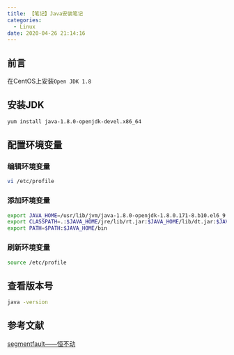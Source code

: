 ```yaml
---
title: 【笔记】Java安装笔记
categories:
  - Linux
date: 2020-04-26 21:14:16
---
```


## 前言

在CentOS上安装`Open JDK 1.8`

<!-- more -->

## 安装JDK

``` sh
yum install java-1.8.0-openjdk-devel.x86_64
```

## 配置环境变量

### 编辑环境变量

``` sh
vi /etc/profile
```

### 添加环境变量

``` sh
export JAVA_HOME=/usr/lib/jvm/java-1.8.0-openjdk-1.8.0.171-8.b10.el6_9.x86_64
export CLASSPATH=.:$JAVA_HOME/jre/lib/rt.jar:$JAVA_HOME/lib/dt.jar:$JAVA_HOME/lib/tools.jar
export PATH=$PATH:$JAVA_HOME/bin
```

### 刷新环境变量

``` sh
source /etc/profile
```

## 查看版本号

``` sh
java -version
```

## 参考文献

[segmentfault——恒不动](https://segmentfault.com/a/1190000015389941)

